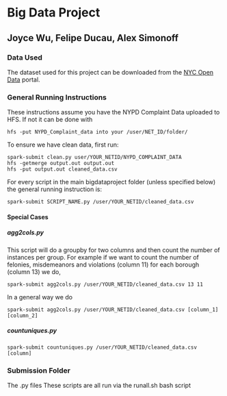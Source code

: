 # Big Data Project
## Joyce Wu, Felipe Ducau, Alex Simonoff

### Data Used
The dataset used for this project can be downloaded from the [NYC Open Data](https://data.cityofnewyork.us/Public-Safety/NYPD-Complaint-Data-Historic/qgea-i56i) portal.

### General Running Instructions
These instructions assume you have the NYPD Complaint Data uploaded to HFS. If not it can be done with
```
hfs -put NYPD_Complaint_data into your /user/NET_ID/folder/
```

To ensure we have clean data, first run:
```
spark-submit clean.py user/YOUR_NETID/NYPD_COMPLAINT_DATA
hfs -getmerge output.out output.out
hfs -put output.out cleaned_data.csv
```

For every script in the main bigdataproject folder (unless specified below) the general running instruction is:
```
spark-submit SCRIPT_NAME.py /user/YOUR_NETID/cleaned_data.csv
```

#### Special Cases
##### agg2cols.py
This script will do a groupby for two columns and then count the number of instances per group. 
For example if we want to count the number of felonies, misdemeanors and violations (column 11) for each borough (column 13) we do, 
```
spark-submit agg2cols.py /user/YOUR_NETID/cleaned_data.csv 13 11 
```
In a general way we do
```
spark-submit agg2cols.py /user/YOUR_NETID/cleaned_data.csv [column_1] [column_2] 
```

##### countuniques.py
```
spark-submit countuniques.py /user/YOUR_NETID/cleaned_data.csv [column]
```

### Submission Folder
The .py files 
These scripts are all run via the runall.sh bash script

